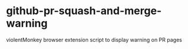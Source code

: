 # github-pr-squash-and-merge-warning
violentMonkey browser extension script to display warning on PR pages
